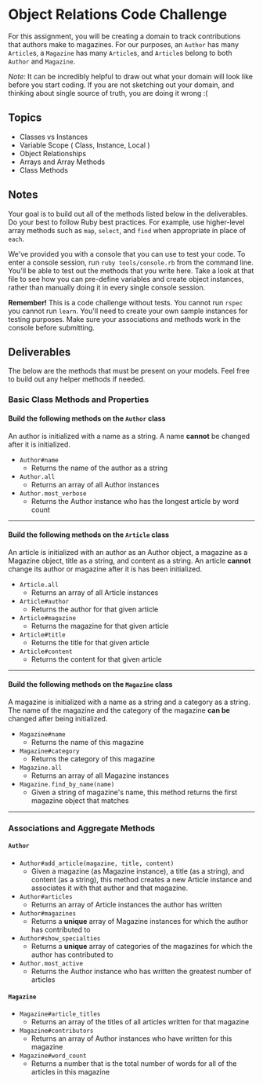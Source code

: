 # Object Relations Code Challenge

For this assignment, you will be creating a domain to track contributions that authors make to magazines. For our purposes, an `Author` has many `Article`s, a `Magazine` has many `Article`s, and `Article`s belong to both `Author` and `Magazine`.

_Note:_ It can be incredibly helpful to draw out what your domain will look like before you start coding. If you are not sketching out your domain, and thinking about single source of truth, you are doing it wrong :(

## Topics

- Classes vs Instances
- Variable Scope ( Class, Instance, Local )
- Object Relationships
- Arrays and Array Methods
- Class Methods

## Notes

Your goal is to build out all of the methods listed below in the deliverables. Do your best to follow Ruby best practices. For example, use higher-level array methods such as `map`, `select`, and `find` when appropriate in place of `each`.

We've provided you with a console that you can use to test your code. To enter a console session, run `ruby tools/console.rb` from the command line. You'll be able to test out the methods that you write here. Take a look at that file to see how you can pre-define variables and create object instances, rather than manually doing it in every single console session.

**Remember!** This is a code challenge without tests. You cannot run `rspec` you cannot run `learn`. You'll need to create your own sample instances for testing purposes. Make sure your associations and methods work in the console before submitting.

## Deliverables

The below are the methods that must be present on your models. Feel free to build out any helper methods if needed.

### Basic Class Methods and Properties

#### Build the following methods on the `Author` class

An author is initialized with a name as a string. A name **cannot** be changed after it is initialized.

+ `Author#name`
  + Returns the name of the author as a string
+ `Author.all`
  + Returns an array of all Author instances
+ `Author.most_verbose`
  + Returns the Author instance who has the longest article by word count

---

#### Build the following methods on the `Article` class

An article is initialized with an author as an Author object, a magazine as a Magazine object, title as a string, and content as a string. An article **cannot** change its author or magazine after it is has been initialized.

+ `Article.all`
  + Returns an array of all Article instances
+ `Article#author`
  + Returns the author for that given article
+ `Article#magazine`
  + Returns the magazine for that given article
+ `Article#title`
  + Returns the title for that given article
+ `Article#content`
  + Returns the content for that given article

---

#### Build the following methods on the `Magazine` class

A magazine is initialized with a name as a string and a category as a string. The name of the magazine and the category of the magazine **can be** changed after being initialized.

+ `Magazine#name`
  + Returns the name of this magazine
+ `Magazine#category`
  + Returns the category of this magazine
+ `Magazine.all`
  + Returns an array of all Magazine instances
+ `Magazine.find_by_name(name)`
  + Given a string of magazine's name, this method returns the first magazine object that matches

---

### Associations and Aggregate Methods

#### `Author`

+ `Author#add_article(magazine, title, content)`
  + Given a magazine (as Magazine instance), a title (as a string), and content (as a string), this method creates a new Article instance and associates it with that author and that magazine.
+ `Author#articles`
  + Returns an array of Article instances the author has written
+ `Author#magazines`
  + Returns a **unique** array of Magazine instances for which the author has contributed to
+ `Author#show_specialties`
  + Returns a **unique** array of categories of the magazines for which the author has contributed to
+ `Author.most_active`
  + Returns the Author instance who has written the greatest number of articles

#### `Magazine`

+ `Magazine#article_titles`
  + Returns an array of the titles of all articles written for that magazine
+ `Magazine#contributors`
  + Returns an array of Author instances who have written for this magazine
+ `Magazine#word_count`
  + Returns a number that is the total number of words for all of the articles in this magazine

